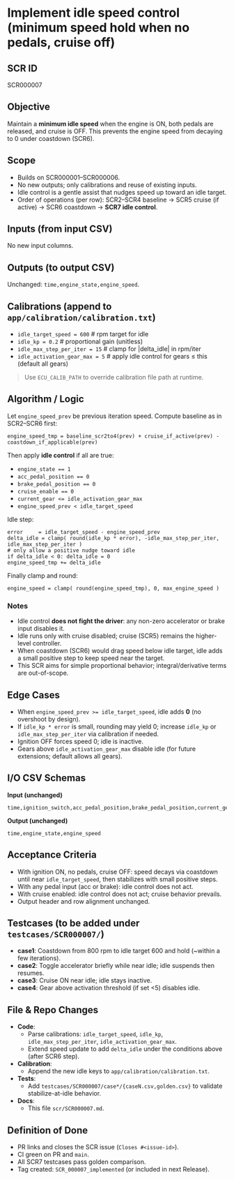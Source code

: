 # Implement idle speed control (minimum speed hold when no pedals, cruise off)

## SCR ID
SCR000007

## Objective
Maintain a **minimum idle speed** when the engine is ON, both pedals are released, and cruise is OFF.
This prevents the engine speed from decaying to 0 under coastdown (SCR6).

## Scope
- Builds on SCR000001–SCR000006.
- No new outputs; only calibrations and reuse of existing inputs.
- Idle control is a gentle assist that nudges speed up toward an idle target.
- Order of operations (per row): SCR2–SCR4 baseline → SCR5 cruise (if active) → SCR6 coastdown → **SCR7 idle control**.

## Inputs (from input CSV)
No new input columns.

## Outputs (to output CSV)
Unchanged: `time,engine_state,engine_speed`.

## Calibrations (append to `app/calibration/calibration.txt`)
- `idle_target_speed = 600`          # rpm target for idle
- `idle_kp = 0.2`                    # proportional gain (unitless)
- `idle_max_step_per_iter = 15`      # clamp for |delta_idle| in rpm/iter
- `idle_activation_gear_max = 5`     # apply idle control for gears ≤ this (default all gears)

> Use `ECU_CALIB_PATH` to override calibration file path at runtime.

## Algorithm / Logic
Let `engine_speed_prev` be previous iteration speed. Compute baseline as in SCR2–SCR6 first:
```
engine_speed_tmp = baseline_scr2to4(prev) + cruise_if_active(prev) - coastdown_if_applicable(prev)
```
Then apply **idle control** if all are true:
- `engine_state == 1`
- `acc_pedal_position == 0`
- `brake_pedal_position == 0`
- `cruise_enable == 0`
- `current_gear <= idle_activation_gear_max`
- `engine_speed_prev < idle_target_speed`

Idle step:
```
error     = idle_target_speed - engine_speed_prev
delta_idle = clamp( round(idle_kp * error), -idle_max_step_per_iter, idle_max_step_per_iter )
# only allow a positive nudge toward idle
if delta_idle < 0: delta_idle = 0
engine_speed_tmp += delta_idle
```
Finally clamp and round:
```
engine_speed = clamp( round(engine_speed_tmp), 0, max_engine_speed )
```

### Notes
- Idle control **does not fight the driver**: any non-zero accelerator or brake input disables it.
- Idle runs only with cruise disabled; cruise (SCR5) remains the higher-level controller.
- When coastdown (SCR6) would drag speed below idle target, idle adds a small positive step to keep speed near the target.
- This SCR aims for simple proportional behavior; integral/derivative terms are out-of-scope.

## Edge Cases
- When `engine_speed_prev >= idle_target_speed`, idle adds **0** (no overshoot by design).
- If `idle_kp * error` is small, rounding may yield 0; increase `idle_kp` or `idle_max_step_per_iter` via calibration if needed.
- Ignition OFF forces speed 0; idle is inactive.
- Gears above `idle_activation_gear_max` disable idle (for future extensions; default allows all gears).

## I/O CSV Schemas
**Input (unchanged)**
```
time,ignition_switch,acc_pedal_position,brake_pedal_position,current_gear,cruise_enable,cruise_target_speed
```
**Output (unchanged)**
```
time,engine_state,engine_speed
```

## Acceptance Criteria
- With ignition ON, no pedals, cruise OFF: speed decays via coastdown until near `idle_target_speed`, then stabilizes with small positive steps.
- With any pedal input (acc or brake): idle control does not act.
- With cruise enabled: idle control does not act; cruise behavior prevails.
- Output header and row alignment unchanged.

## Testcases (to be added under `testcases/SCR000007/`)
- **case1**: Coastdown from 800 rpm to idle target 600 and hold (~within a few iterations).
- **case2**: Toggle accelerator briefly while near idle; idle suspends then resumes.
- **case3**: Cruise ON near idle; idle stays inactive.
- **case4**: Gear above activation threshold (if set <5) disables idle.

## File & Repo Changes
- **Code**:
  - Parse calibrations: `idle_target_speed`, `idle_kp`, `idle_max_step_per_iter`, `idle_activation_gear_max`.
  - Extend speed update to add `delta_idle` under the conditions above (after SCR6 step).
- **Calibration**:
  - Append the new idle keys to `app/calibration/calibration.txt`.
- **Tests**:
  - Add `testcases/SCR000007/case*/{caseN.csv,golden.csv}` to validate stabilize-at-idle behavior.
- **Docs**:
  - This file `scr/SCR000007.md`.

## Definition of Done
- PR links and closes the SCR issue (`Closes #<issue-id>`).
- CI green on PR and `main`.
- All SCR7 testcases pass golden comparison.
- Tag created: `SCR_000007_implemented` (or included in next Release).
